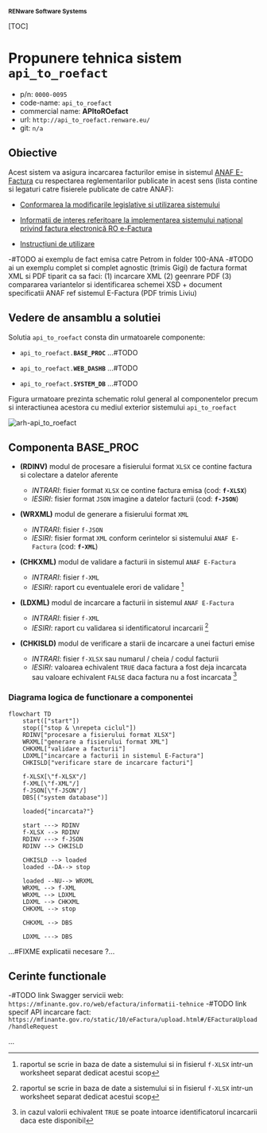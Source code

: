 <small>**RENware Software Systems**</small>

[TOC]


# Propunere tehnica sistem `api_to_roefact`

* p/n: `0000-0095`
* code-name: `api_to_roefact`
* commercial name: **APItoROefact**
* url: `http://api_to_roefact.renware.eu/`
* git: `n/a`




## Obiective

Acest sistem va asigura incarcarea facturilor emise in sistemul [ANAF E-Factura](https://www.anaf.ro/anaf/internet/ANAF/despre_anaf/strategii_anaf/proiecte_digitalizare/e.factura) cu respectarea reglementarilor publicate in acest sens (lista contine si legaturi catre fisierele publicate de catre ANAF):

* [Conformarea la modificarile legislative si utilizarea sistemului](https://static.anaf.ro/static/10/Anaf/Informatii_R/Informatii_modificare_CIUS_RO.pdf)

* [Informatii de interes referitoare la implementarea sistemului național privind factura electronică RO e-Factura](https://static.anaf.ro/static/10/Anaf/Informatii_R/Comunicat_e-factura_aprilie2022_v2_050422.pdf)

* [Instrucțiuni de utilizare](https://static.anaf.ro/static/10/Anaf/Informatii_R/API/Oauth_procedura_inregistrare_aplicatii_portal_ANAF.pdf)



-#TODO ai exemplu de fact emisa catre Petrom in folder 100-ANA
-#TODO ai un exemplu complet si complet agnostic (trimis Gigi) de factura format XML si PDF tiparit ca sa faci: (1) incarcare XML (2) geenrare PDF (3) compararea variantelor si identificarea schemei XSD + document specificatii ANAF ref sistemul E-Factura (PDF trimis Liviu)







## Vedere de ansamblu a solutiei

Solutia `api_to_roefact` consta din urmatoarele componente:

* `api_to_roefact.`**`BASE_PROC`** ...#TODO

* `api_to_roefact.`**`WEB_DASHB`** ...#TODO

* `api_to_roefact.`**`SYSTEM_DB`** ...#TODO

Figura urmatoare prezinta schematic rolul general al componentelor precum si interactiunea acestora cu mediul exterior sistemului `api_to_roefact`

![arh-api_to_roefact](./pictures/api_to_roefact_architecture.png)








## Componenta BASE_PROC

* **(RDINV)** modul de procesare a fisierului format `XLSX` ce contine factura si colectare a datelor aferente
    * _INTRARI_: fisier format `XLSX` ce contine factura emisa (cod: **`f-XLSX`**)
    * _IESIRI_: fisier format `JSON` imagine a datelor facturii (cod: **`f-JSON`**)

* **(WRXML)** modul de generare a fisierului format `XML`
    * _INTRARI_: fisier `f-JSON`
    * _IESIRI_: fisier format `XML` conform cerintelor si sistemului `ANAF E-Factura` (cod: **`f-XML`**)

* **(CHKXML)** modul de validare a facturii in sistemul `ANAF E-Factura`
    * _INTRARI_: fisier `f-XML`
    * _IESIRI_: raport cu eventualele erori de validare [^1]

* **(LDXML)** modul de incarcare a facturii in sistemul `ANAF E-Factura`
    * _INTRARI_: fisier `f-XML`
    * _IESIRI_: raport cu validarea si identificatorul incarcarii [^1]

* **(CHKISLD)** modul de verificare a starii de incarcare a unei facturi emise
    * _INTRARI_: fisier `f-XLSX` sau numarul / cheia / codul facturii
    * _IESIRI_: valoarea echivalent `TRUE` daca factura a fost deja incarcata sau valoare echivalent `FALSE` daca factura nu a fost incarcata [^2]


### Diagrama logica de functionare a componentei

``` mermaid
flowchart TD
    start(["start"])
    stop(["stop & \nrepeta ciclul"])
    RDINV["procesare a fisierului format XLSX"]
    WRXML["generare a fisierului format XML"]
    CHKXML["validare a facturii"]
    LDXML["incarcare a facturii in sistemul E-Factura"]
    CHKISLD["verificare stare de incarcare facturi"]

    f-XLSX[\"f-XLSX"/]
    f-XML[\"f-XML"/]
    f-JSON[\"f-JSON"/]
    DBS[("system database")]

    loaded{"incarcata?"}

    start ---> RDINV
    f-XLSX --> RDINV
    RDINV ---> f-JSON
    RDINV --> CHKISLD

    CHKISLD --> loaded
    loaded --DA--> stop

    loaded --NU--> WRXML
    WRXML --> f-XML
    WRXML --> LDXML
    LDXML --> CHKXML
    CHKXML --> stop

    CHKXML --> DBS

    LDXML ---> DBS
```

...#FIXME explicatii necesare ?...<!--#TODO -->







## Cerinte functionale

-#TODO link Swagger servicii web: `https://mfinante.gov.ro/web/efactura/informatii-tehnice`
-#TODO link specif API incarcare fact: `https://mfinante.gov.ro/static/10/eFactura/upload.html#/EFacturaUpload/handleRequest`


...<!--#TODO -->








<!-- #NOTE note generale / footnotes -->

[^1]: raportul se scrie in baza de date a sistemului si in fisierul `f-XLSX` intr-un worksheet separat dedicat acestui scop

[^2]: in cazul valorii echivalent `TRUE` se poate intoarce identificatorul incarcarii daca este disponibil




